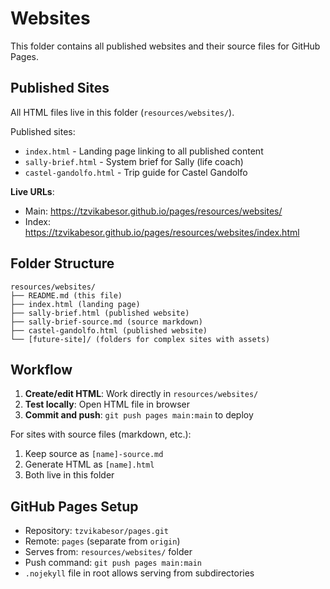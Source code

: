 # Websites

This folder contains all published websites and their source files for GitHub Pages.

## Published Sites

All HTML files live in this folder (`resources/websites/`).

Published sites:
- `index.html` - Landing page linking to all published content
- `sally-brief.html` - System brief for Sally (life coach)
- `castel-gandolfo.html` - Trip guide for Castel Gandolfo

**Live URLs**:
- Main: https://tzvikabesor.github.io/pages/resources/websites/
- Index: https://tzvikabesor.github.io/pages/resources/websites/index.html

## Folder Structure

```
resources/websites/
├── README.md (this file)
├── index.html (landing page)
├── sally-brief.html (published website)
├── sally-brief-source.md (source markdown)
├── castel-gandolfo.html (published website)
└── [future-site]/ (folders for complex sites with assets)
```

## Workflow

1. **Create/edit HTML**: Work directly in `resources/websites/`
2. **Test locally**: Open HTML file in browser
3. **Commit and push**: `git push pages main:main` to deploy

For sites with source files (markdown, etc.):
1. Keep source as `[name]-source.md`
2. Generate HTML as `[name].html`
3. Both live in this folder

## GitHub Pages Setup

- Repository: `tzvikabesor/pages.git`
- Remote: `pages` (separate from `origin`)
- Serves from: `resources/websites/` folder
- Push command: `git push pages main:main`
- `.nojekyll` file in root allows serving from subdirectories
